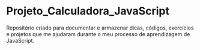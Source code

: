 # Projeto_Calculadora_JavaScript

Repositório criado para documentar e armazenar dicas, códigos,  exercícios e projetos que me ajudaram durante o meu processo de aprendizagem de JavaScript.
